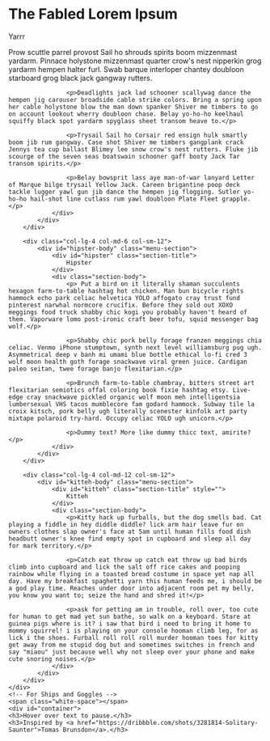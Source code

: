 
<!-- Assignment 2 -->

<!DOCTYPE html>
<html>
<head>
	<meta charset="utf-8">
	<meta name="viewport" content="width=device-width, initial-scale=1">
	<title>Priya P Second Assignment</title>
	<link rel="stylesheet" href="css/styles.css">
</head>

<body>
	<h1>The Fabled Lorem Ipsum</h1></h1>
	<div class="row">
		<div class="col-lg-4 col-md-6 col-sm-12">
			<div id="pirate-body" class="menu-section">
				<div id="pirate" class="section-title">
					Yarrr
				</div>
				<div class="section-body">
					<p>Prow scuttle parrel provost Sail ho shrouds spirits boom mizzenmast yardarm. Pinnace holystone mizzenmast quarter crow's nest nipperkin grog yardarm hempen halter furl. Swab barque interloper chantey doubloon starboard grog black jack gangway rutters.</p>

					<p>Deadlights jack lad schooner scallywag dance the hempen jig carouser broadside cable strike colors. Bring a spring upon her cable holystone blow the man down spanker Shiver me timbers to go on account lookout wherry doubloon chase. Belay yo-ho-ho keelhaul squiffy black spot yardarm spyglass sheet transom heave to.</p>

					<p>Trysail Sail ho Corsair red ensign hulk smartly boom jib rum gangway. Case shot Shiver me timbers gangplank crack Jennys tea cup ballast Blimey lee snow crow's nest rutters. Fluke jib scourge of the seven seas boatswain schooner gaff booty Jack Tar transom spirits.</p>

					<p>Belay bowsprit lass aye man-of-war lanyard Letter of Marque bilge trysail Yellow Jack. Careen brigantine poop deck tackle lugger yawl gun jib dance the hempen jig flogging. Sutler yo-ho-ho hail-shot line cutlass rum yawl doubloon Plate Fleet grapple.</p>
				</div>
			</div>
		</div>

		<div class="col-lg-4 col-md-6 col-sm-12">
			<div id="hipster-body" class="menu-section">
				<div id="hipster" class="section-title">
					Hipster
				</div>
				<div class="section-body">
					<p> Put a bird on it literally shaman succulents hexagon farm-to-table hashtag hot chicken. Man bun bicycle rights hammock echo park celiac helvetica YOLO affogato cray trust fund pinterest narwhal normcore crucifix. Before they sold out XOXO meggings food truck shabby chic kogi you probably haven't heard of them. Vaporware lomo post-ironic craft beer tofu, squid messenger bag wolf.</p>

					<p>Shabby chic pork belly forage franzen meggings chia celiac. Venmo iPhone stumptown, synth next level williamsburg pug ugh. Asymmetrical deep v banh mi umami blue bottle ethical lo-fi cred 3 wolf moon health goth forage snackwave viral green juice. Cardigan paleo seitan, twee forage banjo flexitarian.</p>

					<p>Brunch farm-to-table chambray, bitters street art flexitarian semiotics offal coloring book fixie hashtag etsy. Live-edge cray snackwave pickled organic wolf moon meh intelligentsia lumbersexual VHS tacos mumblecore fam godard hammock. Subway tile la croix kitsch, pork belly ugh literally scenester kinfolk art party mixtape polaroid try-hard. Occupy celiac YOLO ugh unicorn.</p>

					<p>Dummy text? More like dummy thicc text, amirite?</p>
				</div>
			</div>
		</div>

		<div class="col-lg-4 col-md-12 col-sm-12">
			<div id="kitteh-body" class="menu-section">
				<div id="kitteh" class="section-title" style="">
					Kitteh
				</div>
				<div class="section-body">
					<p>Kitty hack up furballs, but the dog smells bad. Cat playing a fiddle in hey diddle diddle? lick arm hair leave fur on owners clothes slap owner's face at 5am until human fills food dish headbutt owner's knee find empty spot in cupboard and sleep all day for mark territory.</p>

					<p>Catch eat throw up catch eat throw up bad birds climb into cupboard and lick the salt off rice cakes and pooping rainbow while flying in a toasted bread costume in space yet nap all day. Have my breakfast spaghetti yarn this human feeds me, i should be a god play time. Reaches under door into adjacent room pet my belly, you know you want to; seize the hand and shred it!</p>

					<p>ask for petting am in trouble, roll over, too cute for human to get mad yet sun bathe, so walk on a keyboard. Stare at guinea pigs where is it? i saw that bird i need to bring it home to mommy squirrel! i is playing on your console hooman climb leg, for as lick i the shoes. Furball roll roll roll murder hooman toes for kitty get away from me stupid dog but and sometimes switches in french and say "miaou" just because well why not sleep over your phone and make cute snoring noises.</p>
				</div>
			</div>
		</div>
	</div>
	<!-- For Ships and Goggles -->
	<span class="white-space"></span>
	<div id="container">
    <h3>Hover over text to pause.</h3>
    <h3>Inspired by <a href="https://dribbble.com/shots/3281814-Solitary-Saunter">Tomas Brunsdon</a>.</h3>
  </div>
</body>
</html>
